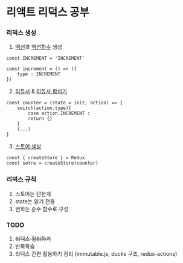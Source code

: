 # 리액트 리덕스 공부

### 리덕스 생성

1. [액션](https://github.com/yousung/react-redux-study/blob/master/src/actions/ActionTypes.js)과 [액션함수](https://github.com/yousung/react-redux-study/blob/master/src/actions/index.js) 생성

```
const INCREMENT = 'INCREMENT'
```

```
const increment = () => ({
    type : INCREMENT
})
```
2. [리듀서](https://github.com/yousung/react-redux-study/blob/master/src/reducers/color.js) & [리듀서 합치기](https://github.com/yousung/react-redux-study/blob/master/src/reducers/index.js)
```
const counter = (state = init, action) => {
    switch(action.type){
        case action.INCREMENT :
        return {}
    }
    (...)
}
```
3. [스토어 생성](https://github.com/yousung/react-redux-study/blob/master/src/index.js)
```
const { createStore } = Redux
const sotre = createStore(counter)
```

### 리덕스 규칙

1. 스토어는 단한개
2. state는 읽기 전용
3. 변화는 순수 함수로 구성

### TODO
1. ~~리덕스 정리하기~~
2. 반복학습
3. 리덕스 간편 활용하기 정리 (immutable.js, ducks 구조,  redux-actions)
